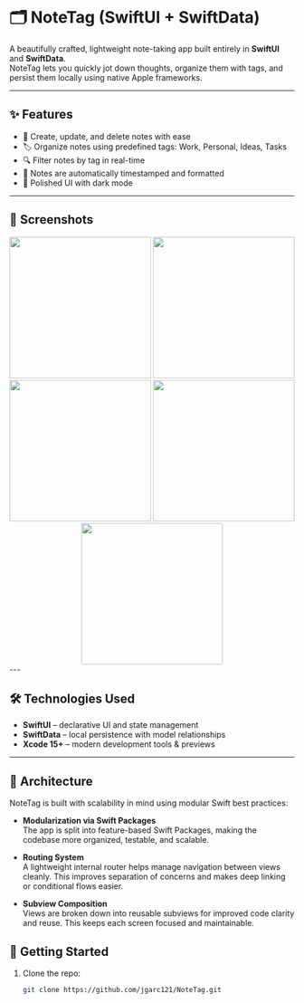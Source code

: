   # 🗂️ NoteTag (SwiftUI + SwiftData)

A beautifully crafted, lightweight note-taking app built entirely in **SwiftUI** and **SwiftData**.  
NoteTag lets you quickly jot down thoughts, organize them with tags, and persist them locally using native Apple frameworks.

---

## ✨ Features

- 📝 Create, update, and delete notes with ease
- 🏷️ Organize notes using predefined tags: Work, Personal, Ideas, Tasks
- 🔍 Filter notes by tag in real-time
- 📆 Notes are automatically timestamped and formatted
- 🌙 Polished UI with dark mode

---

## 📸 Screenshots
<div align="center">
  
  <img src="https://github.com/user-attachments/assets/97391dc7-c2df-4f2f-953a-054edc060411" width="250" />
  <img src="https://github.com/user-attachments/assets/e17c1175-d0e5-449e-bf0d-9b7f33868954" width="250" />
  <img src="https://github.com/user-attachments/assets/dc514b80-4937-4bab-baf2-9460916e616a" width="250" />
  <img src="https://github.com/user-attachments/assets/6f2fc161-fa3c-490a-8c9e-8315c02f4dd3" width="250" />
  <img src="https://github.com/user-attachments/assets/d89c0ab0-0b73-4f31-ba55-4f0f101202ca" width="250" />

</div>
---

## 🛠️ Technologies Used

- **SwiftUI** – declarative UI and state management
- **SwiftData** – local persistence with model relationships
- **Xcode 15+** – modern development tools & previews

---

## 🧱 Architecture

NoteTag is built with scalability in mind using modular Swift best practices:

- **Modularization via Swift Packages**  
  The app is split into feature-based Swift Packages, making the codebase more organized, testable, and scalable.

- **Routing System**  
  A lightweight internal router helps manage navigation between views cleanly. This improves separation of concerns and makes deep linking or conditional flows easier.

- **Subview Composition**  
  Views are broken down into reusable subviews for improved code clarity and reuse. This keeps each screen focused and maintainable.


## 🚀 Getting Started

1. Clone the repo:
   ```bash
   git clone https://github.com/jgarc121/NoteTag.git
